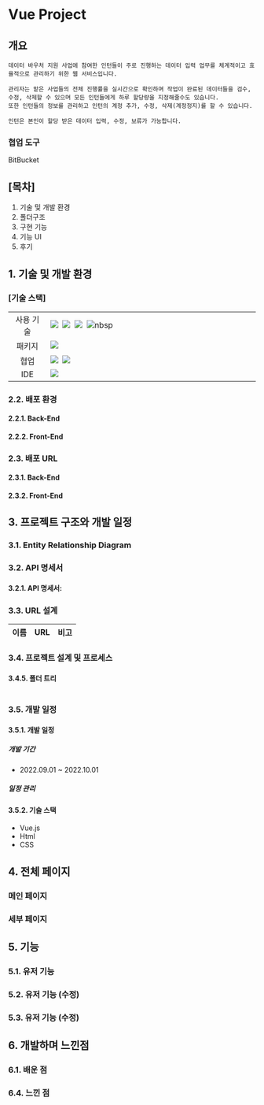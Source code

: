 # Vue Project


## 개요
```
데이터 바우처 지원 사업에 참여한 인턴들이 주로 진행하는 데이터 입력 업무를 체계적이고 효율적으로 관리하기 위한 웹 서비스입니다. 

관리자는 맡은 사업들의 전체 진행률을 실시간으로 확인하며 작업이 완료된 데이터들을 검수, 수정, 삭제할 수 있으며 모든 인턴들에게 하루 할당량을 지정해줄수도 있습니다. 
또한 인턴들의 정보를 관리하고 인턴의 계정 추가, 수정, 삭제(계정정지)를 할 수 있습니다.

인턴은 본인이 할당 받은 데이터 입력, 수정, 보류가 가능합니다.
```

### 협업 도구

BitBucket

## **[목차]**

1. 기술 및 개발 환경
2. 폴더구조
3. 구현 기능
4. 기능 UI
5. 후기

## 1. 기술 및 개발 환경

### [기술 스택]

<table>
<tr>
 <td align="center" width="100px">사용 기술</td>
 <td width="800px">
 <img src="https://img.shields.io/badge/Vue.js-35495E?style=for-the-badge&logo=vuedotjs&logoColor=4FC08D"/>&nbsp  
   <img src="https://img.shields.io/badge/axios-7F2B7B?style=for-the-badge&logo=axios&logoColor=white"/>&nbsp 
  <img src="https://img.shields.io/badge/html5-E34F26?style=for-the-badge&logo=html5&logoColor=white"/>&nbsp
  <img src="https://img.shields.io/badge/CSS3-1572B6?style=for-the-badge&logo=css3&logoColor=white"/>nbsp
    </td>
</tr>
<tr>
 <td align="center">패키지</td>
 <td>
    <img src="https://img.shields.io/badge/npm-CB3837?style=for-the-badge&logo=NPM&logoColor=ffffff"/>&nbsp 
  </td>
</tr>
<tr>
 <td align="center">협업</td>
 <td>
    <img src="https://img.shields.io/badge/Bitbucket-2684FF?style=for-the-badge&logo=Bitbucket&logoColor=white"/>&nbsp 
    <img src="https://img.shields.io/badge/Discord-4263f5?style=for-the-badge&logo=Discord&logoColor=white"/>&nbsp  
 </td>
<tr>
 <td align="center">IDE</td>
 <td>
    <img src="https://img.shields.io/badge/VSCode-007ACC?style=for-the-badge&logo=Visual%20Studio%20Code&logoColor=white"/>&nbsp
</tr>
</table>


### 2.2. 배포 환경

#### 2.2.1. Back-End

#### 2.2.2. Front-End

### 2.3. 배포 URL

#### 2.3.1. Back-End

#### 2.3.2. Front-End


## 3. 프로젝트 구조와 개발 일정

### 3.1. Entity Relationship Diagram

### 3.2. API 명세서

#### 3.2.1. API 명세서: 

### 3.3. URL 설계
|이름|URL|비고|
|------|---|---|


### 3.4. 프로젝트 설계 및 프로세스


#### 3.4.5. 폴더 트리
```

```
### 3.5. 개발 일정

#### 3.5.1. 개발 일정
##### 개발 기간
- 2022.09.01 ~ 2022.10.01

##### 일정 관리


#### 3.5.2. 기술 스택

-   Vue.js
-   Html
-   CSS

## 4. 전체 페이지


### 메인 페이지


### 세부 페이지


## 5. 기능

### 5.1. 유저 기능
### 5.2. 유저 기능 (수정)
### 5.3. 유저 기능 (수정)



## 6. 개발하며 느낀점
### 6.1. 배운 점

### 6.4. 느낀 점


